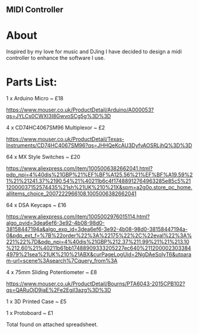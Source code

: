 ## MIDI Controller
# About
Inspired by my love for music and DJing I have decided to design a midi controller to enhance the software I use.


# Parts List:
1 x Arduino Micro ~ £18

https://www.mouser.co.uk/ProductDetail/Arduino/A000053?qs=JYLCs0CWXI3I8GwvoSCg5g%3D%3D

4 x CD74HC4067SM96 Multiplexor ~ £2

https://www.mouser.co.uk/ProductDetail/Texas-Instruments/CD74HC4067SM96?qs=JHHQeKcAU3DyfvAOSRLjhQ%3D%3D

64 x MX Style Switches ~ £20

https://www.aliexpress.com/item/1005006382662041.html?pdp_npi=4%40dis%21GBP%21%EF%BF%A125.56%21%EF%BF%A19.59%21%21%21241.37%2190.54%21%40211b6c4f17488912764963285e85c5%2112000037152574435%21sh%21UK%210%21X&spm=a2g0o.store_pc_home.allitems_choice_2007222966108.1005006382662041

64 x DSA Keycaps ~ £16

https://www.aliexpress.com/item/1005002976015114.html?algo_pvid=3dea6ef6-3e92-4b08-98d0-38158447194a&algo_exp_id=3dea6ef6-3e92-4b08-98d0-38158447194a-0&pdp_ext_f=%7B%22order%22%3A%22175%22%2C%22eval%22%3A%221%22%7D&pdp_npi=4%40dis%21GBP%212.37%211.99%21%21%213.10%212.60%21%40211b61bb17488909333205227ec640%2112000023033844979%21sea%21UK%210%21ABX&curPageLogUid=2NgDAeSoIyT6&utparam-url=scene%3Asearch%7Cquery_from%3A

4 x 75mm Sliding Potentiometer ~ £8

https://www.mouser.co.uk/ProductDetail/Bourns/PTA6043-2015CPB102?qs=QARuOjD9jaE%2Fe2Egjl3azg%3D%3D

1 x 3D Printed Case ~ £5

1 x Protoboard ~ £1

Total found on attached spreadsheet.
